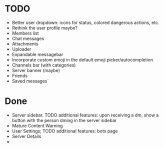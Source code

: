 # TODO
- Better user dropdown: icons for status, colored dangerous actions, etc.
- Rethink the user profile maybe?
- Members list
- Chat messages
- Attachments
- Uploader
- Expandable messagebar
- Incorporate custom emoji in the default emoji picker/autocompletion
- Channels bar (with categories)
- Server banner (maybe)
- Friends
- Saved messages`


# Done
- Server sidebar. TODO additional features: upon receiving a dm, show a button with the person dming in the server sidebar
- Mature Content Warning
- User Settings; TODO additional features: bots page
- Server Details
- 


